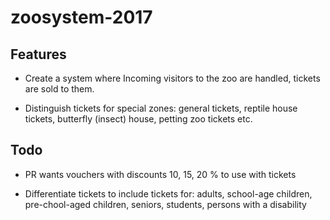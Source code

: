# zoosystem-2017

## Features

- Create a system where Incoming visitors to the zoo are handled, tickets are sold to them.

- Distinguish tickets for special zones: general tickets, reptile house tickets, butterfly (insect) house, petting zoo tickets etc.

## Todo

- PR wants vouchers with discounts 10, 15, 20 % to use with tickets

- Differentiate tickets to include tickets for: adults, school-age children, pre-chool-aged children, seniors, students, persons with a disability



